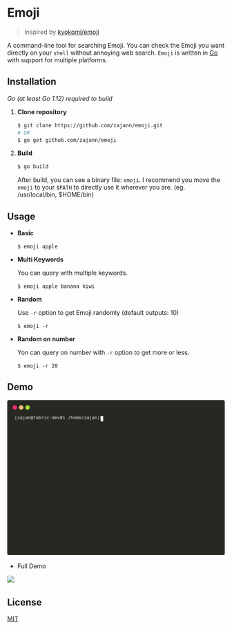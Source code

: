 # Emoji

> Inspired by [kyokomi/emoji](https://github.com/kyokomi/emoji)

A command-line tool for searching Emoji. You can check the Emoji you want directly on your `shell` without annoying web search. `Emoji` is written in [Go](https://golang.org/) with support for multiple platforms.



## Installation

*Go (at least Go 1.12) required to build*

1. **Clone repository**

   ```bash
   $ git clone https://github.com/zajann/emoji.git
   # OR
   $ go get github.com/zajann/emoji
   ```

2. **Build**

   ```bash
   $ go build
   ```

   After build, you can see a binary file: `emoji`. I recommend you move the `emoji` to your `$PATH` to directly use it wherever you are. (eg. /usr/local/bin, $HOME/bin)

   

## Usage

- **Basic**

  ```
  $ emoji apple
  ```

- **Multi Keywords**

  You can query with multiple keywords.

  ```
  $ emoji apple banana kiwi
  ```

- **Random**

  Use `-r` option to get Emoji randomly (default outputs: 10)

  ```
  $ emoji -r
  ```

- **Random on number**

  Yon can query on number with `-r` option  to get more or less.

  ```
  $ emoji -r 20
  ```

  

## Demo

![demo](screen/animator.svg)

- Full Demo

[<img src="https://asciinema.org/a/298893.svg" />](https://asciinema.org/a/298893)



## License

[MIT](https://github.com/zajann/emoji/blob/master/LICENSE)
